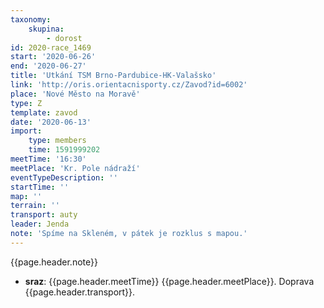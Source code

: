 ```yaml
---
taxonomy:
    skupina:
        - dorost
id: 2020-race_1469
start: '2020-06-26'
end: '2020-06-27'
title: 'Utkání TSM Brno-Pardubice-HK-Valašsko'
link: 'http://oris.orientacnisporty.cz/Zavod?id=6002'
place: 'Nové Město na Moravě'
type: Z
template: zavod
date: '2020-06-13'
import:
    type: members
    time: 1591999202
meetTime: '16:30'
meetPlace: 'Kr. Pole nádraží'
eventTypeDescription: ''
startTime: ''
map: ''
terrain: ''
transport: auty
leader: Jenda
note: 'Spíme na Skleném, v pátek je rozklus s mapou.'
---
```

{{page.header.note}}
* **sraz**: {{page.header.meetTime}} {{page.header.meetPlace}}. Doprava {{page.header.transport}}.
